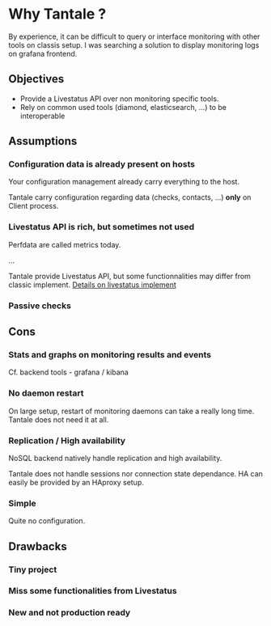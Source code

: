 # Why Tantale ?

By experience, it can be difficult to query or interface monitoring with other tools on classis setup. I was searching a solution to display monitoring logs on grafana frontend.

## Objectives

  * Provide a Livestatus API over non monitoring specific tools.
  * Rely on common used tools (diamond, elasticsearch, ...) to be interoperable

## Assumptions

### Configuration data is already present on hosts

Your configuration management already carry everything to the host.

Tantale carry configuration regarding data (checks, contacts, ...) **only** on Client process.

### Livestatus API is rich, but sometimes not used

Perfdata are called metrics today.

...

Tantale provide Livestatus API, but some functionnalities may differ from classic implement.
[Details on livestatus implement](livestatus.md)

### Passive checks

## Cons

### Stats and graphs on monitoring results and events

Cf. backend tools - grafana / kibana

### No daemon restart

On large setup, restart of monitoring daemons can take a really long time. Tantale does not need it at all.

### Replication / High availability

NoSQL backend natively handle replication and high availability.

Tantale does not handle sessions nor connection state dependance. HA can easily be provided by an HAproxy setup.

### Simple

Quite no configuration.

## Drawbacks

### Tiny project

### Miss some functionalities from Livestatus

### New and not production ready



